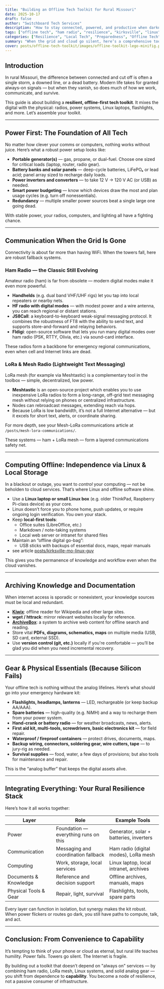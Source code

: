 ```yaml
---
title: "Building an Offline Tech Toolkit for Rural Missouri"
date: 2025-10-17
draft: false
author: "Switchboard Tech Services"
description: "How to stay connected, powered, and productive when darkness or outages strike — from ham radios to Linux laptops and flashlights."
tags: ["offline tech", "ham radio", "resilience", "kirksville", "linux", "emergency toolkit"]
categories: ["Resilience", "Local Tech", "Preparedness", "Offline Tech", "Data Protection"]
summary: "When the grid and cloud go silent, here’s a comprehensive toolkit of power, comms, and gear that will still work in rural Missouri."
cover: posts/offline-tech-toolkit/images/offline-toolkit-lego-minifig.png
---
```


## Introduction

In rural Missouri, the difference between connected and cut off is often a single storm, a downed line, or a dead battery. Modern life takes for granted always-on signals — but when they vanish, so does much of how we work, communicate, and survive.

This guide is about building a **resilient, offline-first tech toolkit**. It mixes the digital with the physical: radios, power systems, Linux laptops, flashlights, and more. Let’s assemble your toolkit.

---

## Power First: The Foundation of All Tech

No matter how clever your comms or computers, nothing works without juice. Here’s what a robust power setup looks like:

- **Portable generator(s)** — gas, propane, or dual-fuel. Choose one sized for critical loads (laptop, router, radio gear).  
- **Battery banks and solar panels** — deep-cycle batteries, LiFePO₄ or lead acid; panel array sized to recharge daily loads.  
- **Power inverters and converters** — to take 12 V → 120 V AC (or USB) as needed.  
- **Smart power budgeting** — know which devices draw the most and plan usage cycles (e.g. turn off nonessentials).  
- **Redundancy** — multiple smaller power sources beat a single large one going dead.

With stable power, your radios, computers, and lighting all have a fighting chance.

---

## Communication When the Grid Is Gone

Connectivity is about far more than having WiFi. When the towers fall, here are robust fallback systems.

### Ham Radio — the Classic Still Evolving

Amateur radio (ham) is far from obsolete — modern digital modes make it even more powerful.

- **Handhelds** (e.g. dual band VHF/UHF rigs) let you tap into local repeaters or nearby nets.  
- **HF radio with digital modes** — with modest power and a wire antenna, you can reach regional or distant stations.  
- **JS8Call**: a keyboard-to-keyboard weak-signal messaging protocol. It combines the robustness of FT8 with the ability to send text, and supports store-and-forward and relaying behaviors.  
- **Fldigi**: open-source software that lets you run many digital modes over ham radio (PSK, RTTY, Olivia, etc.) via sound-card interface. 

These radios form a backbone for emergency regional communications, even when cell and Internet links are dead.

### LoRa & Mesh Radio (Lightweight Text Messaging)

LoRa mesh (for example via Meshtastic) is a complementary tool in the toolbox — simple, decentralized, low power.

- **Meshtastic** is an open-source project which enables you to use inexpensive LoRa radios to form a long-range, off-grid text messaging mesh without relying on phones or centralized infrastructure. 
- Nodes can rebroadcast messages, extending reach via hops.
- Because LoRa is low bandwidth, it’s not a full Internet alternative — but it excels for short text, alerts, or coordinate sharing.  

For more depth, see your Mesh-LoRa communications article at `/posts/mesh-lora-communications/`.

These systems — ham + LoRa mesh — form a layered communications safety net.

---

## Computing Offline: Independence via Linux & Local Storage

In a blackout or outage, you want to *control* your computing — not be beholden to cloud services. That’s where Linux and offline software shine.

- Use a **Linux laptop or small Linux box** (e.g. older ThinkPad, Raspberry Pi-class device) as your core.
- Linux doesn’t force you to phone home, push updates, or require ongoing login verification. You own your stack.
- Keep **local-first tools**:
  - Office suites (LibreOffice, etc.)
  - Markdown / note-taking systems
  - Local web server or intranet for shared files
- Maintain an “offline digital go-bag”:
  - USB sticks with backups of essential docs, maps, repair manuals
- see article [posts/kirksville-mo-linux-guy](posts/kirksville-mo-linux-guy)

This gives you the permanence of knowledge and workflow even when the cloud vanishes.

---

## Archiving Knowledge and Documentation

When internet access is sporadic or nonexistent, your knowledge sources must be local and redundant.

- **[Kiwix](https://kiwix.org/en/)**: offline reader for Wikipedia and other large sites.
- **wget / httrack**: mirror relevant websites locally for reference.
- **[ArchiveBox](https://archivebox.io/)**: a system to archive web content for offline search and reading.
- Store vital **PDFs, diagrams, schematics, maps** on multiple media (USB, SD card, external SSD).
- Use **version control (git, etc.)** locally if you're comfortable — you’ll be glad you did when you need incremental recovery.

---

## Gear & Physical Essentials (Because Silicon Fails)

Your offline tech is nothing without the analog lifelines. Here’s what should go into your emergency hardware kit:

- **Flashlights, headlamps, lanterns** — LED, rechargeable (or keep backup AA/AAA).  
- **Spare batteries** — high-quality (e.g. NiMH) and a way to recharge them from your power system.  
- **Hand-crank or battery radio** — for weather broadcasts, news, alerts.  
- **First aid kit, multi-tools, screwdrivers, basic electronics kit** — for field repair.  
- **Waterproof / fireproof containers** — protect drives, documents, maps.  
- **Backup wiring, connectors, soldering gear, wire cutters, tape** — to jury-rig as needed.  
- **Survival supplies** — food, water, a few days of provisions; but also tools for maintenance and repair.

This is the “analog buffer” that keeps the digital assets alive.

---

## Integrating Everything: Your Rural Resilience Stack

Here’s how it all works together:

| Layer | Role | Example Tools |
|---|---|---|
| Power | Foundation — everything runs on this | Generator, solar + batteries, inverters |
| Communication | Messaging and coordination fallback | Ham radio (digital modes), LoRa mesh |
| Computing | Work, storage, local services | Linux laptop, local intranet, archives |
| Documents & Knowledge | Reference and decision support | Offline archives, manuals, maps |
| Physical Tools & Gear | Repair, light, survival | Flashlights, tools, spare parts |

Every layer can function in isolation, but synergy makes the kit robust. When power flickers or routes go dark, you still have paths to compute, talk, and act.

---

## Conclusion: From Convenience to Capability

It’s tempting to think of your phone or cloud as eternal, but rural life teaches humility. Power fails. Towers go silent. The Internet is fragile.

By building out a toolkit that doesn’t depend on "always on" services — by combining ham radio, LoRa mesh, Linux systems, and solid analog gear — you shift from dependence to **capability**. You become a node of resilience, not a passive consumer of infrastructure.

